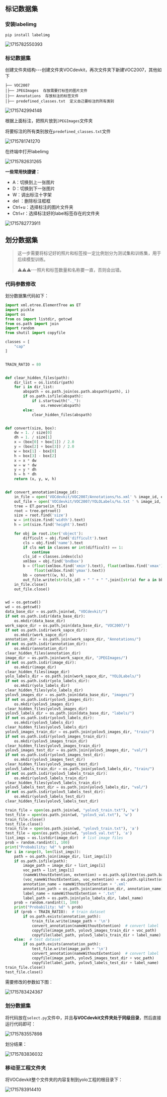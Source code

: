 ## 标记数据集

### 安装labelimg

```shell
pip install labelimg
```

![1715782550393](https://cdn.jsdelivr.net/gh/wxnlP/pic/yolov5/1715782550393.png)

### 标记数据集

创建文件夹结构---创建文件夹VOCdevkit，再次文件夹下新建VOC2007，其他如下

```
├── VOC2007
│├── JPEGImages  存放需要打标签的图片文件
│├── Annotations  存放标注的标签文件
│├── predefined_classes.txt  定义自己要标注的所有类别
```

![1715742994148](https://cdn.jsdelivr.net/gh/wxnlP/pic/yolov5/1715742994148.png)

根据上面标注，把照片放到`JPEGImages`文件夹

将要标注的所有类别放在`predefined_classes.txt`文件

![1715781741270](https://cdn.jsdelivr.net/gh/wxnlP/pic/yolov5/1715781741270.png)

在终端中打开labelimg

![1715782631265](https://cdn.jsdelivr.net/gh/wxnlP/pic/yolov5/1715782631265.png)

**一些常用快捷键：**

- A：切换到上一张图片
- D：切换到下一张图片
- W：调出标注十字架
- del ：删除标注框框
- Ctrl+u：选择标注的图片文件夹
- Ctrl+r：选择标注好的label标签存在的文件夹

![1715782773911](https://cdn.jsdelivr.net/gh/wxnlP/pic/yolov5/1715782773911.png)

## 划分数据集

> 这一步需要将标记好的照片和标签按一定比例划分为测试集和训练集，用于后续模型训练。
>
> ⚠⚠⚠---照片和标签数量和名称要一直，否则会出错。

### 代码参数修改

划分数据集代码如下：

```python
import xml.etree.ElementTree as ET
import pickle
import os
from os import listdir, getcwd
from os.path import join
import random
from shutil import copyfile

classes = [
    "cap"
]


TRAIN_RATIO = 80


def clear_hidden_files(path):
    dir_list = os.listdir(path)
    for i in dir_list:
        abspath = os.path.join(os.path.abspath(path), i)
        if os.path.isfile(abspath):
            if i.startswith("._"):
                os.remove(abspath)
        else:
            clear_hidden_files(abspath)


def convert(size, box):
    dw = 1. / size[0]
    dh = 1. / size[1]
    x = (box[0] + box[1]) / 2.0
    y = (box[2] + box[3]) / 2.0
    w = box[1] - box[0]
    h = box[3] - box[2]
    x = x * dw
    w = w * dw
    y = y * dh
    h = h * dh
    return (x, y, w, h)


def convert_annotation(image_id):
    in_file = open('VOCdevkit/VOC2007/Annotations/%s.xml' % image_id, encoding='utf-8')
    out_file = open('VOCdevkit/VOC2007/YOLOLabels/%s.txt ' % image_id, 'w')
    tree = ET.parse(in_file)
    root = tree.getroot()
    size = root.find('size')
    w = int(size.find('width').text)
    h = int(size.find('height').text)

    for obj in root.iter('object'):
        difficult = obj.find('difficult').text
        cls = obj.find('name').text
        if cls not in classes or int(difficult) == 1:
            continue
        cls_id = classes.index(cls)
        xmlbox = obj.find('bndbox')
        b = (float(xmlbox.find('xmin').text), float(xmlbox.find('xmax').text), float(xmlbox.find('ymin').text),
             float(xmlbox.find('ymax').text))
        bb = convert((w, h), b)
        out_file.write(str(cls_id) + " " + " ".join([str(a) for a in bb]) + '\n')
    in_file.close()
    out_file.close()


wd = os.getcwd()
wd = os.getcwd()
data_base_dir = os.path.join(wd, "VOCdevkit/")
if not os.path.isdir(data_base_dir):
    os.mkdir(data_base_dir)
work_sapce_dir = os.path.join(data_base_dir, "VOC2007/")
if not os.path.isdir(work_sapce_dir):
    os.mkdir(work_sapce_dir)
annotation_dir = os.path.join(work_sapce_dir, "Annotations/")
if not os.path.isdir(annotation_dir):
    os.mkdir(annotation_dir)
clear_hidden_files(annotation_dir)
image_dir = os.path.join(work_sapce_dir, "JPEGImages/")
if not os.path.isdir(image_dir):
    os.mkdir(image_dir)
clear_hidden_files(image_dir)
yolo_labels_dir = os.path.join(work_sapce_dir, "YOLOLabels/")
if not os.path.isdir(yolo_labels_dir):
    os.mkdir(yolo_labels_dir)
clear_hidden_files(yolo_labels_dir)
yolov5_images_dir = os.path.join(data_base_dir, "images/")
if not os.path.isdir(yolov5_images_dir):
    os.mkdir(yolov5_images_dir)
clear_hidden_files(yolov5_images_dir)
yolov5_labels_dir = os.path.join(data_base_dir, "labels/")
if not os.path.isdir(yolov5_labels_dir):
    os.mkdir(yolov5_labels_dir)
clear_hidden_files(yolov5_labels_dir)
yolov5_images_train_dir = os.path.join(yolov5_images_dir, "train/")
if not os.path.isdir(yolov5_images_train_dir):
    os.mkdir(yolov5_images_train_dir)
clear_hidden_files(yolov5_images_train_dir)
yolov5_images_test_dir = os.path.join(yolov5_images_dir, "val/")
if not os.path.isdir(yolov5_images_test_dir):
    os.mkdir(yolov5_images_test_dir)
clear_hidden_files(yolov5_images_test_dir)
yolov5_labels_train_dir = os.path.join(yolov5_labels_dir, "train/")
if not os.path.isdir(yolov5_labels_train_dir):
    os.mkdir(yolov5_labels_train_dir)
clear_hidden_files(yolov5_labels_train_dir)
yolov5_labels_test_dir = os.path.join(yolov5_labels_dir, "val/")
if not os.path.isdir(yolov5_labels_test_dir):
    os.mkdir(yolov5_labels_test_dir)
clear_hidden_files(yolov5_labels_test_dir)

train_file = open(os.path.join(wd, "yolov5_train.txt"), 'w')
test_file = open(os.path.join(wd, "yolov5_val.txt"), 'w')
train_file.close()
test_file.close()
train_file = open(os.path.join(wd, "yolov5_train.txt"), 'a')
test_file = open(os.path.join(wd, "yolov5_val.txt"), 'a')
list_imgs = os.listdir(image_dir)  # list image files
prob = random.randint(1, 100)
print("Probability: %d" % prob)
for i in range(0, len(list_imgs)):
    path = os.path.join(image_dir, list_imgs[i])
    if os.path.isfile(path):
        image_path = image_dir + list_imgs[i]
        voc_path = list_imgs[i]
        (nameWithoutExtention, extention) = os.path.splitext(os.path.basename(image_path))
        (voc_nameWithoutExtention, voc_extention) = os.path.splitext(os.path.basename(voc_path))
        annotation_name = nameWithoutExtention + '.xml'
        annotation_path = os.path.join(annotation_dir, annotation_name)
        label_name = nameWithoutExtention + '.txt'
        label_path = os.path.join(yolo_labels_dir, label_name)
    prob = random.randint(1, 100)
    print("Probability: %d" % prob)
    if (prob < TRAIN_RATIO):  # train dataset
        if os.path.exists(annotation_path):
            train_file.write(image_path + '\n')
            convert_annotation(nameWithoutExtention)  # convert label
            copyfile(image_path, yolov5_images_train_dir + voc_path)
            copyfile(label_path, yolov5_labels_train_dir + label_name)
    else:  # test dataset
        if os.path.exists(annotation_path):
            test_file.write(image_path + '\n')
            convert_annotation(nameWithoutExtention)  # convert label
            copyfile(image_path, yolov5_images_test_dir + voc_path)
            copyfile(label_path, yolov5_labels_test_dir + label_name)
train_file.close()
test_file.close()
```

需要修改的参数如下图：

![1715783424367](https://cdn.jsdelivr.net/gh/wxnlP/pic/yolov5/1715783424367.png)

### 划分数据集

将代码放在`select.py`文件中，并且**与VOCdevkit文件夹处于同级目录**，然后直接运行代码即可：

![1715783557898](https://cdn.jsdelivr.net/gh/wxnlP/pic/yolov5/1715783557898.png)

划分结果：

![1715783836032](https://cdn.jsdelivr.net/gh/wxnlP/pic/yolov5/1715783836032.png)

### 移动至工程文件夹

将VOCdevkit整个文件夹的内容复制到yolo工程的根目录下：

![1715783914410](https://cdn.jsdelivr.net/gh/wxnlP/pic/yolov5/1715783914410.png)